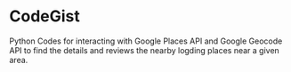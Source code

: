 # CodeGist
Python Codes for interacting with Google Places API and Google Geocode API to find the details and reviews the nearby logding places near a given area.
